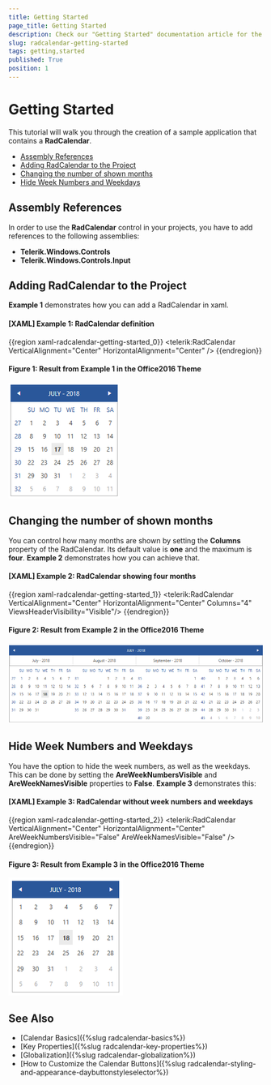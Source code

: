 ```yaml
---
title: Getting Started
page_title: Getting Started
description: Check our "Getting Started" documentation article for the RadCalendar WPF control.
slug: radcalendar-getting-started
tags: getting,started
published: True
position: 1
---
```


# Getting Started

This tutorial will walk you through the creation of a sample application that contains a __RadCalendar__. 

* [Assembly References](#assembly-references)
* [Adding RadCalendar to the Project](#adding-radcalendar-to-the-project)
* [Changing the number of shown months](#changing-the-number-of-shown-months)
* [Hide Week Numbers and Weekdays](#hide-week-numbers-and-weekdays)

## Assembly References

In order to use the __RadCalendar__ control in your projects, you have to add references to the following assemblies:			

* __Telerik.Windows.Controls__
* __Telerik.Windows.Controls.Input__

## Adding RadCalendar to the Project

**Example 1** demonstrates how you can add a RadCalendar in xaml.

#### __[XAML] Example 1: RadCalendar definition__
{{region xaml-radcalendar-getting-started_0}}
	<telerik:RadCalendar VerticalAlignment="Center" HorizontalAlignment="Center"  />
{{endregion}}

#### __Figure 1: Result from Example 1 in the Office2016 Theme__
![RadCalendar Getting Started](images/RadCalendar_GettingStarted.png)

## Changing the number of shown months

You can control how many months are shown by setting the **Columns** property of the RadCalendar. Its default value is **one** and the maximum is **four**. **Example 2** demonstrates how you can achieve that.

#### __[XAML] Example 2: RadCalendar showing four months__
{{region xaml-radcalendar-getting-started_1}}
	<telerik:RadCalendar VerticalAlignment="Center" HorizontalAlignment="Center" Columns="4" ViewsHeaderVisibility="Visible"/>
{{endregion}}

#### __Figure 2: Result from Example 2 in the Office2016 Theme__
![RadCalendar with four months](images/RadCalendar_Columns.png)

## Hide Week Numbers and Weekdays

You have the option to hide the week numbers, as well as the weekdays. This can be done by setting the **AreWeekNumbersVisible** and **AreWeekNamesVisible** properties to **False**. **Example 3** demonstrates this:

#### __[XAML] Example 3: RadCalendar without week numbers and weekdays__
{{region xaml-radcalendar-getting-started_2}}
	<telerik:RadCalendar VerticalAlignment="Center" HorizontalAlignment="Center" AreWeekNumbersVisible="False" AreWeekNamesVisible="False" />
{{endregion}}

#### __Figure 3: Result from Example 3 in the Office2016 Theme__
![RadCalendar without week numbers and weekdays](images/RadCalendar_HideWeekNumbersAndDays.png)

## See Also

* [Calendar Basics]({%slug radcalendar-basics%})
* [Key Properties]({%slug radcalendar-key-properties%})
* [Globalization]({%slug radcalendar-globalization%})
* [How to Customize the Calendar Buttons]({%slug radcalendar-styling-and-appearance-daybuttonstyleselector%})